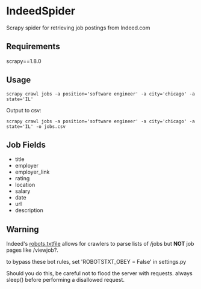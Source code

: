 # IndeedSpider
Scrapy spider for retrieving job postings from Indeed.com

## Requirements
scrapy==1.8.0

## Usage
```
scrapy crawl jobs -a position='software engineer' -a city='chicago' -a state='IL'
```
Output to csv:
```
scrapy crawl jobs -a position='software engineer' -a city='chicago' -a state='IL' -o jobs.csv
```

## Job Fields
* title
* employer
* employer_link
* rating
* location
* salary
* date
* url
* description

## Warning
Indeed's [robots.txtfile](https://www.indeed.com/robots.txt)  allows for crawlers to parse lists of /jobs but **NOT** job pages like /viewjob?.

to bypass these bot rules, set 'ROBOTSTXT_OBEY = False' in settings.py

Should you do this, be careful not to flood the server with requests. always sleep() before performing a disallowed request.
